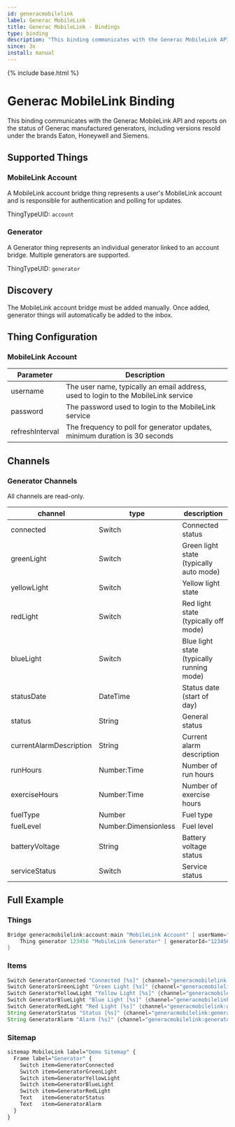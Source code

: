 ```yaml
---
id: generacmobilelink
label: Generac MobileLink
title: Generac MobileLink - Bindings
type: binding
description: "This binding communicates with the Generac MobileLink API and reports on the status of Generac manufactured generators, including versions resold under the brands Eaton, Honeywell and Siemens."
since: 3x
install: manual
---
```


<!-- Attention authors: Do not edit directly. Please add your changes to the appropriate source repository -->

{% include base.html %}

# Generac MobileLink Binding

This binding communicates with the Generac MobileLink API and reports on the status of Generac manufactured generators, including versions resold under the brands Eaton, Honeywell and Siemens.

## Supported Things

### MobileLink Account

A MobileLink account bridge thing represents a user's MobileLink account and is responsible for authentication and polling for updates.

ThingTypeUID: `account`

### Generator

A Generator thing represents an individual generator linked to an account bridge. Multiple generators are supported.  

ThingTypeUID: `generator`

## Discovery

The MobileLink account bridge must be added manually. Once added, generator things will automatically be added to the inbox.  

## Thing Configuration

### MobileLink Account

| Parameter       | Description                                                                        |
|-----------------|------------------------------------------------------------------------------------|
| username        | The user name, typically an email address, used to login to the MobileLink service |
| password        | The password used to login to the MobileLink service                               |
| refreshInterval | The frequency to poll for generator updates, minimum duration is 30 seconds        |

## Channels

### Generator Channels

All channels are read-only.

| channel                 | type                 | description                               |
|-------------------------|----------------------|-------------------------------------------|
| connected               | Switch               | Connected status                          |
| greenLight              | Switch               | Green light state (typically auto mode)   |
| yellowLight             | Switch               | Yellow light state                        |
| redLight                | Switch               | Red light state (typically off mode)      |
| blueLight               | Switch               | Blue light state (typically running mode) |
| statusDate              | DateTime             | Status date (start of day)                |
| status                  | String               | General status                            |
| currentAlarmDescription | String               | Current alarm description                 |
| runHours                | Number:Time          | Number of run hours                       |
| exerciseHours           | Number:Time          | Number of exercise hours                  |
| fuelType                | Number               | Fuel type                                 |
| fuelLevel               | Number:Dimensionless | Fuel level                                |
| batteryVoltage          | String               | Battery voltage status                    |
| serviceStatus           | Switch               | Service status                            |

## Full Example

### Things

```java
Bridge generacmobilelink:account:main "MobileLink Account" [ userName="foo@bar.com", password="secret",refreshInterval=60 ] {
    Thing generator 123456 "MobileLink Generator" [ generatorId="123456" ]
}
```

### Items

```java
Switch GeneratorConnected "Connected [%s]" {channel="generacmobilelink:generator:main:123456:connected"}
Switch GeneratorGreenLight "Green Light [%s]" {channel="generacmobilelink:generator:main:123456:greenLight"}
Switch GeneratorYellowLight "Yellow Light [%s]" {channel="generacmobilelink:generator:main:123456:yellowLight"}
Switch GeneratorBlueLight "Blue Light [%s]" {channel="generacmobilelink:generator:main:123456:blueLight"}
Switch GeneratorRedLight "Red Light [%s]" {channel="generacmobilelink:generator:main:123456:redLight"}
String GeneratorStatus "Status [%s]" {channel="generacmobilelink:generator:main:123456:status"}
String GeneratorAlarm "Alarm [%s]" {channel="generacmobilelink:generator:main:123456:currentAlarmDescription"}
```

### Sitemap

```perl
sitemap MobileLink label="Demo Sitemap" {
  Frame label="Generator" {
    Switch item=GeneratorConnected
    Switch item=GeneratorGreenLight
    Switch item=GeneratorYellowLight
    Switch item=GeneratorBlueLight
    Switch item=GeneratorRedLight
    Text   item=GeneratorStatus
    Text   item=GeneratorAlarm
  }                
}
```
